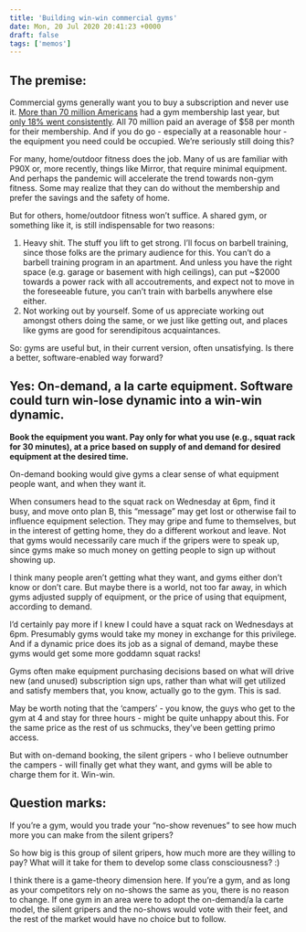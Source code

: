 ```yaml
---
title: 'Building win-win commercial gyms'
date: Mon, 20 Jul 2020 20:41:23 +0000
draft: false
tags: ['memos']
---
```


The premise:
------------

Commercial gyms generally want you to buy a subscription and never use it. [More than 70 million Americans](https://www.ihrsa.org/about/media-center/press-releases/latest-ihrsa-data-over-6b-visits-to-39-570-gyms-in-2018/) had a gym membership last year, but [only 18% went consistently](https://www.glofox.com/blog/10-gym-membership-statistics-you-need-to-know/). All 70 million paid an average of $58 per month for their membership. And if you do go - especially at a reasonable hour - the equipment you need could be occupied. We’re seriously still doing this?

For many, home/outdoor fitness does the job. Many of us are familiar with P90X or, more recently, things like Mirror, that require minimal equipment. And perhaps the pandemic will accelerate the trend towards non-gym fitness. Some may realize that they can do without the membership and prefer the savings and the safety of home.

But for others, home/outdoor fitness won’t suffice. A shared gym, or something like it, is still indispensable for two reasons:

1.  Heavy shit. The stuff you lift to get strong. I’ll focus on barbell training, since those folks are the primary audience for this. You can’t do a barbell training program in an apartment. And unless you have the right space (e.g. garage or basement with high ceilings), can put ~$2000 towards a power rack with all accoutrements, and expect not to move in the foreseeable future, you can’t train with barbells anywhere else either.
2.  Not working out by yourself. Some of us appreciate working out amongst others doing the same, or we just like getting out, and places like gyms are good for serendipitous acquaintances. 

So: gyms are useful but, in their current version, often unsatisfying. Is there a better, software-enabled way forward?

Yes: On-demand, a la carte equipment. Software could turn win-lose dynamic into a win-win dynamic.
--------------------------------------------------------------------------------------------------

**Book the equipment you want. Pay only for what you use (e.g., squat rack for 30 minutes), at a price based on supply of and demand for desired equipment at the desired time.**

On-demand booking would give gyms a clear sense of what equipment people want, and when they want it. 

When consumers head to the squat rack on Wednesday at 6pm, find it busy, and move onto plan B, this “message” may get lost or otherwise fail to influence equipment selection. They may gripe and fume to themselves, but in the interest of getting home, they do a different workout and leave. Not that gyms would necessarily care much if the gripers were to speak up, since gyms make so much money on getting people to sign up without showing up.

I think many people aren’t getting what they want, and gyms either don’t know or don’t care. But maybe there is a world, not too far away, in which gyms adjusted supply of equipment, or the price of using that equipment, according to demand.

I’d certainly pay more if I knew I could have a squat rack on Wednesdays at 6pm. Presumably gyms would take my money in exchange for this privilege. And if a dynamic price does its job as a signal of demand, maybe these gyms would get some more goddamn squat racks!

Gyms often make equipment purchasing decisions based on what will drive new (and unused) subscription sign ups, rather than what will get utilized and satisfy members that, you know, actually go to the gym. This is sad.

May be worth noting that the ‘campers’ - you know, the guys who get to the gym at 4 and stay for three hours - might be quite unhappy about this. For the same price as the rest of us schmucks, they’ve been getting primo access. 

But with on-demand booking, the silent gripers - who I believe outnumber the campers - will finally get what they want, and gyms will be able to charge them for it. Win-win.

Question marks:
---------------

If you’re a gym, would you trade your “no-show revenues” to see how much more you can make from the silent gripers? 

So how big is this group of silent gripers, how much more are they willing to pay? What will it take for them to develop some class consciousness? :) 

I think there is a game-theory dimension here. If you’re a gym, and as long as your competitors rely on no-shows the same as you, there is no reason to change. If one gym in an area were to adopt the on-demand/a la carte model, the silent gripers and the no-shows would vote with their feet, and the rest of the market would have no choice but to follow.
